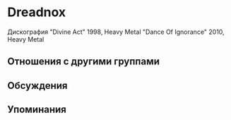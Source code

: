 # Dreadnox

Дискография
"Divine Act" 1998, Heavy Metal
"Dance Of Ignorance" 2010, Heavy Metal

## Отношения с другими группами


## Обсуждения


## Упоминания


